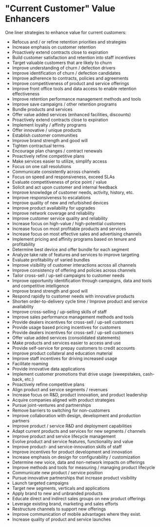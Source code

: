 # "Current Customer" Value Enhancers

One liner strategies to enhance value for current customers:

- Refocus and / or refine retention priorities and strategies
- Increase emphasis on customer retention
- Proactively extend contracts close to expiration
- Build customer satisfaction and retention into staff incentives
- Target valuable customers that are likely to churn
- Improve understanding of churn / defection drivers
- Improve identification of churn / defection candidates
- Improve adherence to contracts, policies and agreements
- Improve competitiveness of product and service offerings
- Improve front office tools and data access to enable retention effectiveness
- Improve retention performance management methods and tools
- Improve save campaigns / other retention programs
- Bundle products and services
- Offer value added services (enhanced facilities, discounts)
- Proactively extend contracts close to expiration
- Implement loyalty / affinity programs
- Offer innovative / unique products
- Establish customer communities
- Improve brand strength and good will
- Tighten contractual terms 
- Encourage plan changes / contract renewals 
- Proactively refine competitive plans
- Make services easier to utilize, simplify access
- Focus on one call resolutions
- Communicate consistently across channels
- Focus on speed and responsiveness, exceed SLAs
- Evaluate competitiveness of price point / value
- Solicit and act upon customer and internal feedback
- Improve knowledge of customer needs, activity, history, etc.
- Improve responsiveness to escalations
- Improve quality of new and refurbished devices
- Improve product availability for upgrades
- Improve network coverage and reliability
- Improve customer service quality and reliability
- Increase focus on high-value / high-potential customers
- Increase focus on most profitable products and services
- Increase focus on most effective sales and advertising channels
- Implement pricing and affinity programs based on tenure and profitability
- Determine best device and offer bundle for each segment
- Analyze take rate of features and services to improve targeting
- Evaluate profitability of varied bundles
- Improve visibility of customer interactions across all channels
- Improve consistency of offering and policies across channels
- Tailor cross-sell / up-sell campaigns to customer needs
- Improve opportunity identification through campaigns, data and tools and competitive intelligence
- Improve brand strength and good will
- Respond rapidly to customer needs with innovative products 
- Shorten order-to-delivery cycle time / Improve product and service availability
- Improve cross-selling / up-selling skills of staff
- Improve sales performance management methods and tools
- Provide dealers incentives for cross-sell / up-sell customers
- Provide usage based pricing incentives for customers
- Provide dealers incentives for cross-sell / up-sell customers
- Offer value added services (consolidated statements)
- Make products and services easier to access and use
- Provide self-service for prepay customers to credit accounts
- Improve product collateral and education material
- Improve staff incentives for driving increased usage
- Facilitate roaming
- Provide innovative data applications
- Implement customer promotions that drive usage (sweepstakes, cash-back, etc.)
- Proactively refine competitive plans
- Align product and service segments / revenues
- Increase focus on R&D, product innovation, and product leadership
- Acquire companies aligned with product strategies
- Pursue joint-ventures and partnerships
- Remove barriers to switching for non-customers
- Improve collaboration with design, development and production partners
- Improve product /  service R&D and deployment capabilities
- Adapt current products and services for new segments / channels
- Improve product and service lifecycle management
- Evolve product and service features, functionality and value
- Improve product- and service-innovation skills of staff
- Improve incentives for product development and innovation
- Increase emphasis on design for configurability / customization
- Determine new voice, data and non-network impacts on offerings
- Improve methods and tools for measuring / managing product lifecycle 
- Communicate new product / service position
- Pursue innovative partnerships that increase product visibility
- Launch targeted campaigns
- Target new segments, verticals and applications
- Apply brand to new and unbranded products
- Educate direct and indirect sales groups on new product offerings
- Leverage existing brand, marketing and sales efforts
- Restructure channels to support new offerings
- Improve communication of mobile advantages where they exist.
- Increase quality of product and service launches
